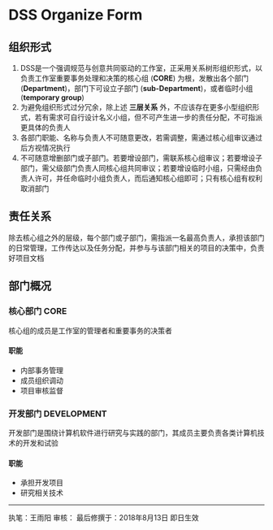 # DSS Organize Form
## 组织形式
1. DSS是一个强调规范与创意共同驱动的工作室，正采用关系树形组织形式，以负责工作室重要事务处理和决策的核心组 (**CORE**) 为根，发散出各个部门 (**Department**)，部门下可设立子部门 (**sub-Department**)，或者临时小组 (**temporary group**)
2. 为避免组织形式过分冗余，除上述 **三层关系** 外，不应该存在更多小型组织形式，若有需求可自行设计名义小组，但不可产生进一步的责任分配，不可指派更具体的负责人
3. 各部门职能、名称与负责人不可随意更改，若需调整，需通过核心组审议通过后方视情况执行
4. 不可随意增删部门或子部门。若要增设部门，需联系核心组审议；若要增设子部门，需父级部门负责人同核心组共同审议；若要增设临时小组，只需经由负责人许可，并任命临时小组负责人，而后通知核心组即可；只有核心组有权利取消部门

## 责任关系
除去核心组之外的层级，每个部门或子部门，需指派一名最高负责人，承担该部门的日常管理，工作传达以及任务分配，并参与与该部门相关的项目的决策中，负责好项目文档

## 部门概况
### 核心部门 CORE
核心组的成员是工作室的管理者和重要事务的决策者
#### 职能
- 内部事务管理
- 成员组织调动
- 项目审核监督

### 开发部门 DEVELOPMENT
开发部门是围绕计算机软件进行研究与实践的部门，其成员主要负责各类计算机技术的开发和试验
#### 职能
- 承担开发项目
- 研究相关技术

- - - -
执笔：王雨阳
审核：
最后修撰于：2018年8月13日
即日生效